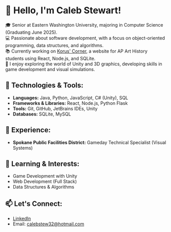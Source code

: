 # 👋 Hello, I'm Caleb Stewart!

🎓 Senior at Eastern Washington University, majoring in Computer Science (Graduating June 2025).  
💻 Passionate about software development, with a focus on object-oriented programming, data structures, and algorithms.  
📚 Currently working on [Korus' Corner](https://github.com/adenjonah/APAH), a website for AP Art History students using React, Node.js, and SQLite.  
🚀 I enjoy exploring the world of Unity and 3D graphics, developing skills in game development and visual simulations.

## 🔧 Technologies & Tools:
- **Languages:** Java, Python, JavaScript, C# (Unity), SQL
- **Frameworks & Libraries:** React, Node.js, Python Flask
- **Tools:** Git, GitHub, JetBrains IDEs, Unity
- **Databases:** SQLite, MySQL

## 💼 Experience:
- **Spokane Public Facilities District:** Gameday Technical Specialist (Visual Systems)

## 🌱 Learning & Interests:
- Game Development with Unity
- Web Development (Full Stack)
- Data Structures & Algorithms

## 📫 Let's Connect:
- [LinkedIn](https://www.linkedin.com/in/your-profile)
- Email: calebstew32@hotmail.com
